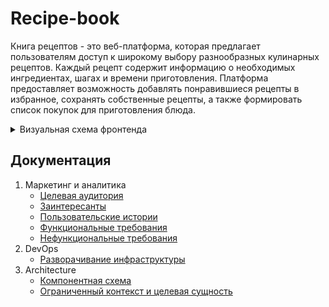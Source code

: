 # Recipe-book

Книга рецептов - это веб-платформа, которая предлагает пользователям доступ к широкому выбору разнообразных
кулинарных рецептов. Каждый рецепт содержит информацию о необходимых ингредиентах, шагах и времени приготовления.
Платформа предоставляет возможность добавлять понравившиеся рецепты в избранное, сохранять собственные рецепты,
а также формировать список покупок для приготовления блюда.



<details>
<summary> Визуальная схема фронтенда </summary>

### Главная страница

![Главная страница](imgs/home-page.png)

### Результаты поиска

![Результаты поиска](imgs/search-page.png)

### Просмотр рецепта

![Просмотр рецепта](imgs/recipe-page.png)

### Создание рецепта

![Создание рецепта](imgs/new-recipe-page.png)
</details>

## Документация

1. Маркетинг и аналитика
   - [Целевая аудитория](./docs/marketing/target-audience.md)
   - [Заинтересанты](./docs/marketing/stakeholders.md)
   - [Пользовательские истории](./docs/marketing/user-stories.md)
   - [Функциональные требования](./docs/marketing/functional-requirements.md)
   - [Нефункциональные требования](./docs/marketing/nonfunctional-requirements.md)
2. DevOps
   - [Разворачивание инфраструктуры](./docs/deploy/infrastructure.md)
3. Architecture
   - [Компонентная схема](./docs/architecture/component-schema.md)
   - [Ограниченный контекст и целевая сущность](./docs/architecture/core-entity.md)